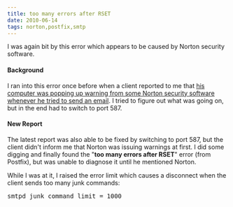 ```yaml
---
title: too many errors after RSET
date: 2010-06-14
tags: norton,postfix,smtp
---
```

I was again bit by this error which appears to be caused by Norton security software.

#### **Background**

I ran into this error once before when a client reported to me that [his computer was popping up warning from some Norton security software whenever he tried to send an email](http://www.docunext.com/2009/08/symantec-norton-email-smtp-problems/). I tried to figure out what was going on, but in the end had to switch to port 587.

#### **New Report**

The latest report was also able to be fixed by switching to port 587, but the client didn't inform me that Norton was issuing warnings at first. I did some digging and finally found the "**too many errors after RSET**" error (from Postfix), but was unable to diagnose it until he mentioned Norton.

While I was at it, I raised the error limit which causes a disconnect when the client sends too many junk commands:

<pre class="sh_sh">
smtpd_junk_command_limit = 1000
</pre>

